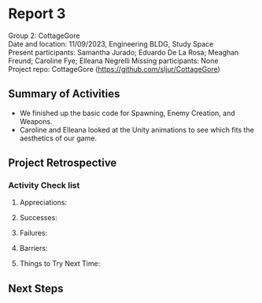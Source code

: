 # Report 3
Group 2: CottageGore<br>
Date and location: 11/09/2023, Engineering BLDG, Study Space<br>
Present participants: Samantha Jurado; Eduardo De La Rosa; Meaghan Freund; Caroline Fye; Elleana Negrelli 
Missing participants: None<br>
Project repo: CottageGore (https://github.com/sljur/CottageGore)<br>

## Summary of Activities
- We finished up the basic code for Spawning, Enemy Creation, and Weapons.
- Caroline and Elleana looked at the Unity animations to see which fits the aesthetics of our game. 
## Project Retrospective

### Activity Check list
1. Appreciations: 
     
2. Successes: 
    
3. Failures:
     
4. Barriers:
    
5. Things to Try Next Time:
    
     
## Next Steps

  
 
